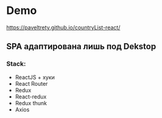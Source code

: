 # Demo

https://paveltrety.github.io/countryList-react/

## SPA адаптирована лишь под Dekstop



### Stack:

- ReactJS + хуки
- React Router
- Redux
- React-redux
- Redux thunk
- Axios



